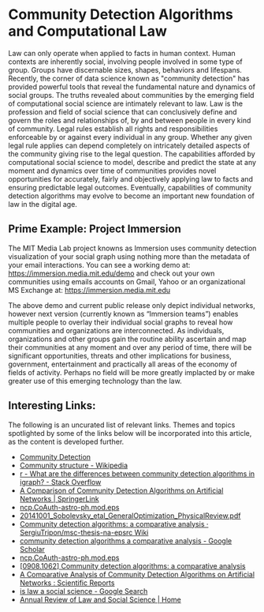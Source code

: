 # Community Detection Algorithms and Computational Law

Law can only operate when applied to facts in human context. Human contexts are inherently social, involving people involved in some type of group. Groups have discernable sizes, shapes, behaviors and lifespans.  Recently, the corner of data science known as "community detection" has provided powerful tools that reveal the fundamental nature and dynamics of social groups.  The truths revealed about communities by the emerging field of computational social science are intimately relevant to law.  Law is the profession and field of social science that can conclusively define and govern the roles and relationships of, by and between people in every kind of community.  Legal rules establish all rights and responsibilities enforceable by or against every individual in any group.  Whether any given legal rule applies can depend completely on intricately detailed aspects of the community giving rise to the legal question.  The capabilities afforded by computational social science to model, describe and predict the state at any moment and dynamics over time of communities provides novel opportunities for accurately, fairly and objectively applying law to facts and ensuring predictable legal outcomes.  Eventually, capabilities of community detection algorithms may evolve to become an important new foundation of law in the digital age. 

## Prime Example: Project Immersion

The MIT Media Lab project knowns as Immersion uses community detection visualization of your social graph using nothing more than the metadata of your email interactions. You can see a working demo at: https://immersion.media.mit.edu/demo and check out your own communities using emails accounts on Gmail, Yahoo or an organizational MS Exchange at: https://immersion.media.mit.edu  

The above demo and current public release only depict individual networks, however next version (currently known as “Immersion teams”) enables multiple people to overlay their individual social graphs to reveal how communities and organizations are interconnected.  As individuals, organizations and other groups gain the routine ability ascertain and map their communities at any moment and over any period of time, there will be significant opportunities, threats and other implications for business, government, entertainment and practically all areas of the economy of fields of activity. Perhaps no field will be more greatly implacted by or make greater use of this emerging technology than the law.

## Interesting Links:

The following is an uncurated list of relevant links.  Themes and topics spotlighted by some of the links below will be incorporated into this article, as the content is developed further.   

* [Community Detection](http://senseable.mit.edu/community_detection/)
* [Community structure - Wikipedia](https://en.wikipedia.org/wiki/Community_structure)
* [r - What are the differences between community detection algorithms in igraph? - Stack Overflow](http://stackoverflow.com/questions/9471906/what-are-the-differences-between-community-detection-algorithms-in-igraph)
* [A Comparison of Community Detection Algorithms on Artificial Networks | SpringerLink](https://link.springer.com/chapter/10.1007/978-3-642-04747-3_20)
* [ncp.CoAuth-astro-ph.mod.eps](https://cs.stanford.edu/people/jure/pubs/communities-www10.pdf)
* [20141001_Sobolevsky_etal_GeneralOptimization_PhysicalReview.pdf](http://senseable.mit.edu/papers/pdf/20141001_Sobolevsky_etal_GeneralOptimization_PhysicalReview.pdf)
* [Community detection algorithms: a comparative analysis · SergiuTripon/msc-thesis-na-epsrc Wiki](https://github.com/SergiuTripon/msc-thesis-na-epsrc/wiki/Community-detection-algorithms:-a-comparative-analysis)
* [community detection algorithms a comparative analysis - Google Scholar](https://scholar.google.com/scholar?q=community+detection+algorithms+a+comparative+analysis&hl=en&as_sdt=0&as_vis=1&oi=scholart&sa=X&ved=0ahUKEwim2NjWjJPTAhWKrFQKHQUaBXMQgQMIGjAA)
* [ncp.CoAuth-astro-ph.mod.eps](https://arxiv.org/pdf/1004.3539.pdf)
* [[0908.1062] Community detection algorithms: a comparative analysis](https://arxiv.org/abs/0908.1062)
* [A Comparative Analysis of Community Detection Algorithms on Artificial Networks : Scientific Reports](http://www.nature.com/articles/srep30750)
* [is law a social science - Google Search](https://www.google.com/webhp?sourceid=chrome-instant&rlz=1C5CHFA_enUS712US712&ion=1&espv=2&ie=UTF-8#q=is+law+a+social+science)
* [Annual Review of Law and Social Science | Home](http://www.annualreviews.org/journal/lawsocsci)
